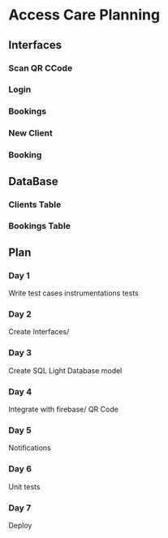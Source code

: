 # Access Care Planning

##  Interfaces
### Scan QR CCode
### Login 
### Bookings
### New Client
### Booking

## DataBase
### Clients Table
### Bookings Table

## Plan

### Day 1
Write test cases instrumentations tests
### Day 2
Create Interfaces/
### Day 3
Create SQL Light Database model
### Day 4
Integrate with firebase/ QR Code
### Day 5
Notifications
### Day 6
Unit tests
### Day 7
Deploy

